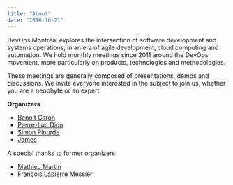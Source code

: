 ```yaml
---
title: "About"
date: "2016-10-21"
---
```


DevOps Montréal explores the intersection of software development and systems
operations, in an era of agile development, cloud computing and automation. We hold
monthly meetings since 2011 around the DevOps movement, more particularly on products,
technologies and methodologies.

These meetings are generally composed of presentations, demos and discussions.
We invite everyone interested in the subject to join us, whether you are a
neophyte or an expert.

**Organizers**

* [Benoit Caron](https://twitter.com/bencaron)
* [Pierre-Luc Dion](https://twitter.com/pdion891)
* [Simon Plourde](https://twitter.com/simonplourde)
* [James](https://twitter.com/purpleidea)

A special thanks to former organizers:

* [Mathieu Martin](https://twitter.com/webmat)
* François Lapierre Messier
